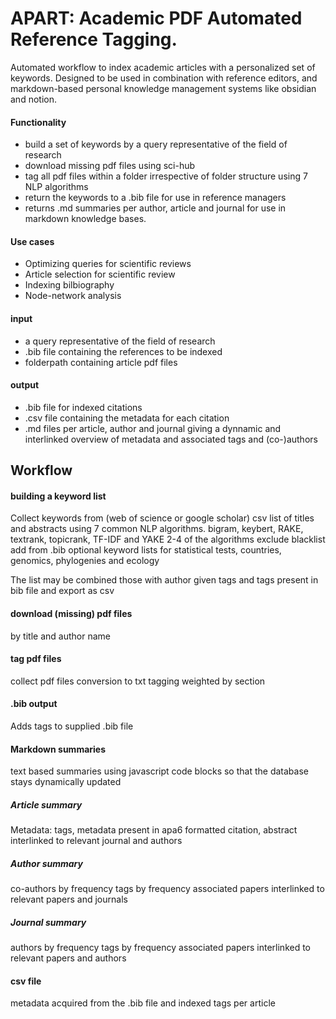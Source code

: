 # APART: Academic PDF Automated Reference Tagging. 

Automated workflow to index academic articles with a personalized set of keywords. Designed to be used in combination with reference editors, and markdown-based personal knowledge management systems like obsidian and notion.

#### Functionality
- build a set of keywords by a query representative of the field of research
- download missing pdf files using sci-hub
- tag all pdf files within a folder irrespective of folder structure using 7 NLP algorithms 
- return the keywords to a .bib file for use in reference managers
- returns .md summaries per author, article and journal for use in markdown knowledge bases.

#### Use cases
- Optimizing queries for scientific reviews
- Article selection for scientific review
- Indexing bilbiography
- Node-network analysis

#### input
- a query representative of the field of research
- .bib file containing the references to be indexed
- folderpath containing article pdf files

#### output
- .bib file for indexed citations
- .csv file containing the metadata for each citation
- .md files per article, author and journal giving a dynnamic and interlinked overview of metadata and associated tags and (co-)authors


## Workflow
#### building a keyword list
Collect keywords from (web of science or google scholar) csv list of titles and abstracts using 7 common NLP algorithms.
bigram, keybert, RAKE, textrank, topicrank, TF-IDF and YAKE
2-4 of the algorithms
exclude blacklist
add from .bib
optional keyword lists for statistical tests, countries, genomics, phylogenies and ecology

The list may be combined those with author given tags and tags present in bib file and export as csv


#### download (missing) pdf files
by title and author name


#### tag pdf files
collect pdf files
conversion to txt
tagging weighted by section


#### .bib output
Adds tags to supplied .bib file


#### Markdown summaries
text based summaries using javascript code blocks so that the database stays dynamically updated

##### Article summary
Metadata: tags, metadata present in apa6 formatted citation, abstract
interlinked to relevant journal and authors

##### Author summary
co-authors by frequency
tags by frequency
associated papers
interlinked to relevant papers and journals

##### Journal summary
authors by frequency
tags by frequency
associated papers
interlinked to relevant papers and authors


#### csv file
metadata acquired from the .bib file and indexed tags per article
